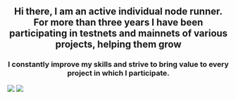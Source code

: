 <h2 align="center">Hi there, I am an active individual node runner. 
  For more than three years I have been participating in testnets and mainnets of various projects, helping them grow</h2>

  
<h3 align="center">I constantly improve my skills and strive to bring value to every project in which I participate.</h3>




<img src="[https://i.ibb.co/9swQkH6/Mainnets.jpg]"/>
<img src="https://i.ibb.co/5c9hRjg/222.jpg" />
